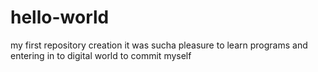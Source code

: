 # hello-world
my first repository creation
it was sucha pleasure to learn programs and entering in to digital world to commit myself
